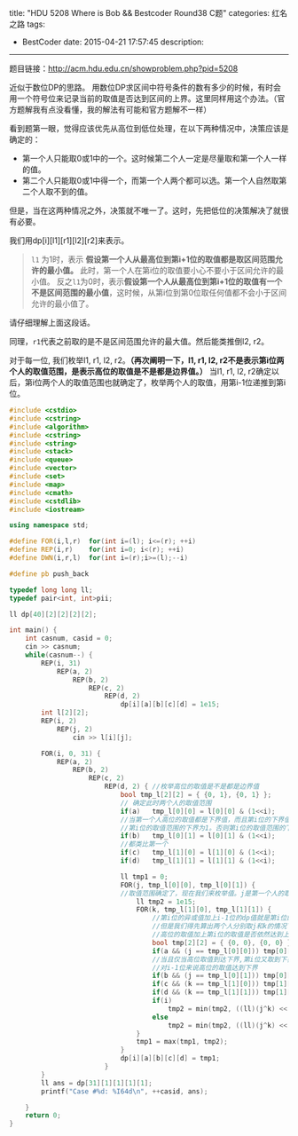 title: "HDU 5208 Where is Bob && Bestcoder Round38 C题"
categories: 红名之路
tags:
  - BestCoder
date: 2015-04-21 17:57:45
description:
---

题目链接：http://acm.hdu.edu.cn/showproblem.php?pid=5208

近似于数位DP的思路。
用数位DP求区间中符号条件的数有多少的时候，有时会用一个符号位来记录当前的取值是否达到区间的上界。这里同样用这个办法。（官方题解我有点没看懂，我的解法有可能和官方题解不一样）

看到题第一眼，觉得应该优先从高位到低位处理，在以下两种情况中，决策应该是确定的：
*   第一个人只能取0或1中的一个。这时候第二个人一定是尽量取和第一个人一样的值。
*   第二个人只能取0或1中得一个，而第一个人两个都可以选。第一个人自然取第二个人取不到的值。

但是，当在这两种情况之外，决策就不唯一了。这时，先把低位的决策解决了就很有必要。
<!-- more -->
我们用dp[i][l1][r1][l2][r2]来表示。 
> `l1` 为1时，表示 **假设第一个人从最高位到第i+1位的取值都是取区间范围允许的最小值。** 此时，第一个人在第i位的取值要小心不要小于区间允许的最小值。
反之`l1`为0时，表示**假设第一个人从最高位到第i+1位的取值有一个不是区间范围的最小值**，这时候，从第i位到第0位取任何值都不会小于区间允许的最小值了。

请仔细理解上面这段话。

同理，`r1`代表之前取的是不是区间范围允许的最大值。然后能类推倒l2, r2。

对于每一位, 我们枚举l1, r1, l2, r2。**（再次阐明一下，l1, r1, l2, r2不是表示第i位两个人的取值范围，是表示高位的取值是不是都是边界值。）** 当l1, r1, l2, r2确定以后，第i位两个人的取值范围也就确定了，枚举两个人的取值，用第i-1位递推到第i位。

```c++
#include <cstdio>
#include <cstring>
#include <algorithm>
#include <cstring>
#include <string>
#include <stack>
#include <queue>
#include <vector>
#include <set>
#include <map>
#include <cmath>
#include <cstdlib>
#include <iostream>

using namespace std;

#define FOR(i,l,r)  for(int i=(l); i<=(r); ++i)
#define REP(i,r)    for(int i=0; i<(r); ++i)
#define DWN(i,r,l)  for(int i=(r);i>=(l);--i)

#define pb push_back

typedef long long ll;
typedef pair<int, int>pii;

ll dp[40][2][2][2][2];

int main() {
    int casnum, casid = 0;
    cin >> casnum;
    while(casnum--) {
        REP(i, 31)
            REP(a, 2)
                REP(b, 2)
                    REP(c, 2)
                        REP(d, 2)
                            dp[i][a][b][c][d] = 1e15;
        int l[2][2];
        REP(i, 2)
            REP(j, 2)
                cin >> l[i][j];

        FOR(i, 0, 31) {
            REP(a, 2)
                REP(b, 2)
                    REP(c, 2)
                        REP(d, 2) { //枚举高位的取值是不是都是边界值
                            bool tmp_l[2][2] = { {0, 1}, {0, 1} }; 
                            // 确定此时两个人的取值范围
                            if(a)   tmp_l[0][0] = l[0][0] & (1<<i);
                            //当第一个人高位的取值都是下界值，而且第i位的下界值为1时
                            //第i位的取值范围的下界为1。否则第i位的取值范围的下界为0。
                            if(b)   tmp_l[0][1] = l[0][1] & (1<<i);
                            //都类比第一个
                            if(c)   tmp_l[1][0] = l[1][0] & (1<<i);
                            if(d)   tmp_l[1][1] = l[1][1] & (1<<i);

                            ll tmp1 = 0;
                            FOR(j, tmp_l[0][0], tmp_l[0][1]) {
                            //取值范围确定了，现在我们来枚举值。j是第一个人的取值
                                ll tmp2 = 1e15;
                                FOR(k, tmp_l[1][0], tmp_l[1][1]) {
                                    //第i位的异或值加上i-1位的dp值就是第i位的dp值。
                                    //但是我们得先算出两个人分别取j和k的情况下
                                    //高位的取值加上第i位的取值是否依然达到上下界
                                    bool tmp[2][2] = { {0, 0}, {0, 0} };
                                    if(a && (j == tmp_l[0][0])) tmp[0][0] = 1;
                                    //当且仅当高位取值到达下界,第i位又取到下界值得时候,
                                    //对i-1位来说高位的取值达到下界
                                    if(b && (j == tmp_l[0][1])) tmp[0][1] = 1;
                                    if(c && (k == tmp_l[1][0])) tmp[1][0] = 1;
                                    if(d && (k == tmp_l[1][1])) tmp[1][1] = 1;
                                    if(i)
                                        tmp2 = min(tmp2, ((ll)(j^k) << i) + dp[i-1][tmp[0][0]][tmp[0][1]][tmp[1][0]][tmp[1][1]]);
                                    else
                                        tmp2 = min(tmp2, ((ll)(j^k) << i));
                                }
                                tmp1 = max(tmp1, tmp2);
                            }
                            dp[i][a][b][c][d] = tmp1;
                        }
        }
        ll ans = dp[31][1][1][1][1];
        printf("Case #%d: %I64d\n", ++casid, ans);

    }
    return 0;
}
```
